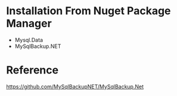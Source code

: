 # Installation From Nuget Package Manager
   - Mysql.Data
   - MySqlBackup.NET
   
# Reference
  https://github.com/MySqlBackupNET/MySqlBackup.Net
  
